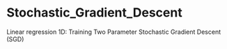 # Stochastic_Gradient_Descent
Linear regression 1D: Training Two Parameter Stochastic Gradient Descent (SGD)
